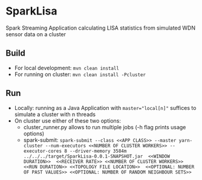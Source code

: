 SparkLisa
=========

Spark Streaming Application calculating LISA statistics from simulated WDN sensor data on a cluster

Build
-----

* For local development: `mvn clean install`
* For running on cluster: `mvn clean install -Pcluster`

Run
---

* Locally: running as a Java Application with `master="local[n]"` suffices to simulate a cluster with n threads
* On cluster use either of these two options:
  * cluster_runner.py allows to run multiple jobs (-h flag prints usage options)
  * spark-submit: `spark-submit --class <<APP CLASS>> --master yarn-cluster --num-executors <<NUMBER OF CLUSTER WORKERS>>
 --executor-cores 8 --driver-memory 3584m ../../../target/SparkLisa-0.0.1-SNAPSHOT.jar  <<WINDOW DURATION>> 
 <<RECEIVER RATE>> <<NUMBER OF CLUSTER WORKERS>> <<RUN DURATION>> <<TOPOLOGY FILE LOCATION>> 
 <<OPTIONAL: NUMBER OF PAST VALUES>> <<OPTIONAL: NUMBER OF RANDOM NEIGHBOUR SETS>>`
